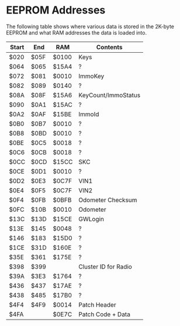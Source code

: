 # EEPROM Addresses

The following table shows where various data is stored in the 2K-byte EEPROM and what RAM addresses the data is loaded into.

| Start | End | RAM | Contents |
| ------| ----| --- | -------- |
| $020 | $05F | $0100 | Keys |
| $064 | $065 | $15A4 | ? |
| $072 | $081 | $0010 | ImmoKey |
| $082 | $089 | $0140 | ? |
| $08A | $08F | $15A6 | KeyCount/ImmoStatus |
| $090 | $0A1 | $15AC | ? |
| $0A2 | $0AF | $15BE | ImmoId |
| $0B0 | $0B7 | $0010 | ? |
| $0B8 | $0BD | $0010 | ? |
| $0BE | $0C5 | $0018 | ? |
| $0C6 | $0CB | $0018 | ? |
| $0CC | $0CD | $15CC | SKC |
| $0CE | $0D1 | $0010 | ? |
| $0D2 | $0E3 | $0C7F | VIN1 |
| $0E4 | $0F5 | $0C7F | VIN2 |
| $0F4 | $0FB | $0BFB | Odometer Checksum |
| $0FC | $10B | $0010 | Odometer |
| $13C | $13D | $15CE | GWLogin |
| $13E | $145 | $0048 | ? |
| $146 | $183 | $15D0 | ? |
| $1CE | $31D | $160E | ? |
| $35E | $361 | $175E | ? |
| $398 | $399 |       | Cluster ID for Radio |
| $39A | $3E3 | $1764 | ? |
| $436 | $437 | $17AE | ? |
| $438 | $485 | $17B0 | ? |
| $4F4 | $4F9 | $0014 | Patch Header |
| $4FA | | $0E7C | Patch Code + Data |
